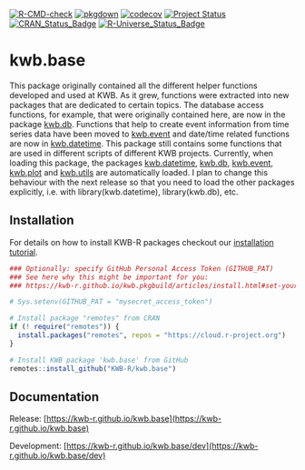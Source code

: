 [![R-CMD-check](https://github.com/KWB-R/kwb.base/workflows/R-CMD-check/badge.svg)](https://github.com/KWB-R/kwb.base/actions?query=workflow%3AR-CMD-check)
[![pkgdown](https://github.com/KWB-R/kwb.base/workflows/pkgdown/badge.svg)](https://github.com/KWB-R/kwb.base/actions?query=workflow%3Apkgdown)
[![codecov](https://codecov.io/github/KWB-R/kwb.base/branch/main/graphs/badge.svg)](https://codecov.io/github/KWB-R/kwb.base)
[![Project Status](https://img.shields.io/badge/lifecycle-experimental-orange.svg)](https://www.tidyverse.org/lifecycle/#experimental)
[![CRAN_Status_Badge](https://www.r-pkg.org/badges/version/kwb.base)]()
[![R-Universe_Status_Badge](https://kwb-r.r-universe.dev/badges/kwb.base)](https://kwb-r.r-universe.dev/)

# kwb.base

This package originally contained all the
different helper functions developed and used at KWB. As it grew,
functions were extracted into new packages that are dedicated to
certain topics. The database access functions, for example, that were
originally contained here, are now in the package [kwb.db](https://kwb-r.github.io/kwb.db). 
Functions that help to create event information from time series data have been
moved to [kwb.event](https://kwb-r.github.io/kwb.event) and date/time related functions are now in
[kwb.datetime](https://kwb-r.github.io/kwb.datetime). This package still contains some functions that are used
in different scripts of different KWB projects.  Currently, when
loading this package, the packages [kwb.datetime](https://kwb-r.github.io/kwb.datetime), 
[kwb.db](https://kwb-r.github.io/kwb.db), [kwb.event](https://kwb-r.github.io/kwb.event),
[kwb.plot](https://kwb-r.github.io/kwb.plot) and [kwb.utils](https://kwb-r.github.io/kwb.utils) 
are automatically loaded. I plan to change this behaviour with the next release 
so that you need to load the other packages explicitly, i.e. with 
library(kwb.datetime), library(kwb.db), etc.

## Installation

For details on how to install KWB-R packages checkout our [installation tutorial](https://kwb-r.github.io/kwb.pkgbuild/articles/install.html).

```r
### Optionally: specify GitHub Personal Access Token (GITHUB_PAT)
### See here why this might be important for you:
### https://kwb-r.github.io/kwb.pkgbuild/articles/install.html#set-your-github_pat

# Sys.setenv(GITHUB_PAT = "mysecret_access_token")

# Install package "remotes" from CRAN
if (! require("remotes")) {
  install.packages("remotes", repos = "https://cloud.r-project.org")
}

# Install KWB package 'kwb.base' from GitHub
remotes::install_github("KWB-R/kwb.base")
```

## Documentation

Release: [https://kwb-r.github.io/kwb.base](https://kwb-r.github.io/kwb.base)

Development: [https://kwb-r.github.io/kwb.base/dev](https://kwb-r.github.io/kwb.base/dev)
